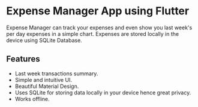 # Expense Manager App using Flutter

Expense Manager can track your expenses and even show you last week's per day expenses in a simple chart. Expenses are stored locally in the device using SQLite Database. 

## Features
- Last week transactions summary.
- Simple and intuitive UI.
- Beautiful Material Design.
- Uses SQLite for storing data locally in your device hence great privacy.
- Works offline.
